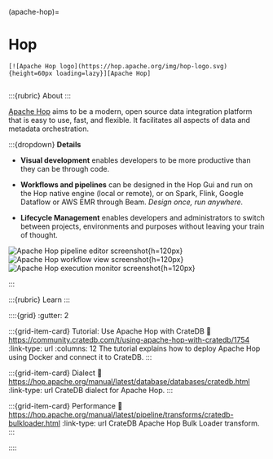(apache-hop)=
# Hop

```{div} .float-right
[![Apache Hop logo](https://hop.apache.org/img/hop-logo.svg){height=60px loading=lazy}][Apache Hop]
```
```{div} .clearfix
```

:::{rubric} About
:::

[Apache Hop] aims to be a modern, open source data integration platform that is
easy to use, fast, and flexible. It facilitates all aspects of data and metadata
orchestration.

:::{dropdown} **Details**

- **Visual development** enables developers to be more productive than they can
  be through code.

- **Workflows and pipelines** can be designed in the Hop Gui and run on the Hop
  native engine (local or remote), or on Spark, Flink, Google Dataflow or AWS EMR
  through Beam. _Design once, run anywhere._

- **Lifecycle Management** enables developers and administrators to switch between
  projects, environments and purposes without leaving your train of thought.

![Apache Hop pipeline editor screenshot](https://github.com/crate/crate-clients-tools/assets/453543/da6baf11-8430-4a0f-b2df-55717ce02802){h=120px}
![Apache Hop workflow view screenshot](https://github.com/crate/crate-clients-tools/assets/453543/60cfc82a-db0a-49f1-8e26-a37b774b3614){h=120px}
![Apache Hop execution monitor screenshot](https://github.com/crate/crate-clients-tools/assets/453543/2bd59577-b664-45ae-a71e-36a130d36739){h=120px}

:::

:::{rubric} Learn
:::
 
::::{grid}
:gutter: 2

:::{grid-item-card} Tutorial: Use Apache Hop with CrateDB
:link: https://community.cratedb.com/t/using-apache-hop-with-cratedb/1754
:link-type: url
:columns: 12
The tutorial explains how to deploy Apache Hop using Docker and connect it to CrateDB.
:::

:::{grid-item-card} Dialect
:link: https://hop.apache.org/manual/latest/database/databases/cratedb.html
:link-type: url
CrateDB dialect for Apache Hop.
:::

:::{grid-item-card} Performance
:link: https://hop.apache.org/manual/latest/pipeline/transforms/cratedb-bulkloader.html
:link-type: url
CrateDB Apache Hop Bulk Loader transform.
:::

::::


[Apache Hop]: https://hop.apache.org/
